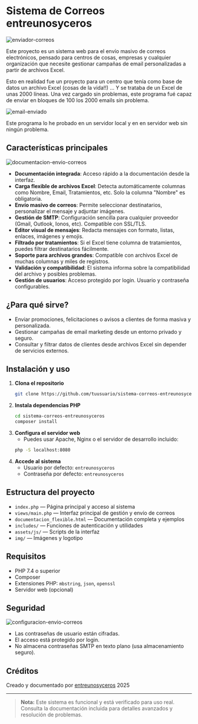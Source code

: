 # Sistema de Correos entreunosyceros

![enviador-correos](https://github.com/user-attachments/assets/41a45607-59dd-4e2e-8f14-bc0439a84b8e)

Este proyecto es un sistema web para el envío masivo de correos electrónicos, pensado para centros de cosas, empresas y cualquier organización que necesite gestionar campañas de email personalizadas a partir de archivos Excel.

Esto en realidad fue un proyecto para un centro que tenía como base de datos un archivo Excel (cosas de la vida!!) ... Y se trataba de un Excel de unas 2000 líneas. Una vez cargado sin problemas, este programa fué capaz de enviar en bloques de 100 los 2000 emails sin problema.

![email-enviado](https://github.com/user-attachments/assets/57176314-2f42-4070-bddd-eb4ba21e9851)

Este programa lo he probado en un servidor local y en en servidor web sin ningún problema.

## Características principales

![documentacion-envio-correos](https://github.com/user-attachments/assets/1687c7a5-c530-4ea1-b2b5-6daf649a6475)

- **Documentación integrada**: Acceso rápido a la documentación desde la interfaz.
- **Carga flexible de archivos Excel**: Detecta automáticamente columnas como Nombre, Email, Tratamientos, etc. Solo la columna "Nombre" es obligatoria.
- **Envío masivo de correos**: Permite seleccionar destinatarios, personalizar el mensaje y adjuntar imágenes.
- **Gestión de SMTP**: Configuración sencilla para cualquier proveedor (Gmail, Outlook, Ionos, etc). Compatible con SSL/TLS.
- **Editor visual de mensajes**: Redacta mensajes con formato, listas, enlaces, imágenes y emojis.
- **Filtrado por tratamientos**: Si el Excel tiene columna de tratamientos, puedes filtrar destinatarios fácilmente.
- **Soporte para archivos grandes**: Compatible con archivos Excel de muchas columnas y miles de registros.
- **Validación y compatibilidad**: El sistema informa sobre la compatibilidad del archivo y posibles problemas.
- **Gestión de usuarios**: Acceso protegido por login. Usuario y contraseña configurables.

## ¿Para qué sirve?

- Enviar promociones, felicitaciones o avisos a clientes de forma masiva y personalizada.
- Gestionar campañas de email marketing desde un entorno privado y seguro.
- Consultar y filtrar datos de clientes desde archivos Excel sin depender de servicios externos.

## Instalación y uso

1. **Clona el repositorio**
   ```bash
   git clone https://github.com/tuusuario/sistema-correos-entreunosyceros.git
   ```
2. **Instala dependencias PHP**
   ```bash
   cd sistema-correos-entreunosyceros
   composer install
   ```
3. **Configura el servidor web**
   - Puedes usar Apache, Nginx o el servidor de desarrollo incluido:
   ```bash
   php -S localhost:8080
   ```
4. **Accede al sistema**
   - Usuario por defecto: `entreunosyceros`
   - Contraseña por defecto: `entreunosyceros`

## Estructura del proyecto

- `index.php` — Página principal y acceso al sistema
- `views/main.php` — Interfaz principal de gestión y envío de correos
- `documentacion_flexible.html` — Documentación completa y ejemplos
- `includes/` — Funciones de autenticación y utilidades
- `assets/js/` — Scripts de la interfaz
- `img/` — Imágenes y logotipo

## Requisitos

- PHP 7.4 o superior
- Composer
- Extensiones PHP: `mbstring`, `json`, `openssl`
- Servidor web (opcional)

## Seguridad

![configuracion-envio-correos](https://github.com/user-attachments/assets/4f182c80-ec74-4055-81b8-d5376d942a2a)

- Las contraseñas de usuario están cifradas.
- El acceso está protegido por login.
- No almacena contraseñas SMTP en texto plano (usa almacenamiento seguro).

## Créditos

Creado y documentado por [entreunosyceros](https://entreunosyceros.net) 2025

---

> **Nota:** Este sistema es funcional y está verificado para uso real. Consulta la documentación incluida para detalles avanzados y resolución de problemas.
